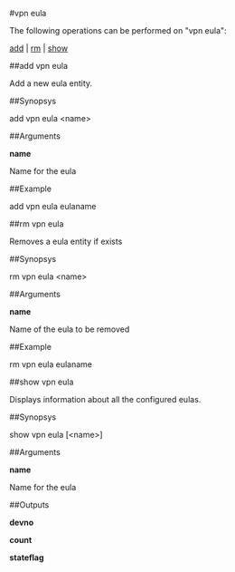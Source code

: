 #vpn eula

The following operations can be performed on "vpn eula":


[add](#add-vpn-eula) | [rm](#rm-vpn-eula) | [show](#show-vpn-eula)

##add vpn eula

Add a new eula entity.


##Synopsys

add vpn eula &lt;name>


##Arguments

<b>name</b>
Name for the eula



##Example

add vpn eula eulaname

##rm vpn eula

Removes a eula entity if exists


##Synopsys

rm vpn eula &lt;name>


##Arguments

<b>name</b>
Name of the eula to be removed



##Example

rm vpn eula eulaname

##show vpn eula

Displays information about all the configured eulas.


##Synopsys

show vpn eula [&lt;name>]


##Arguments

<b>name</b>
Name for the eula



##Outputs

<b>devno</b>

<b>count</b>

<b>stateflag</b>



